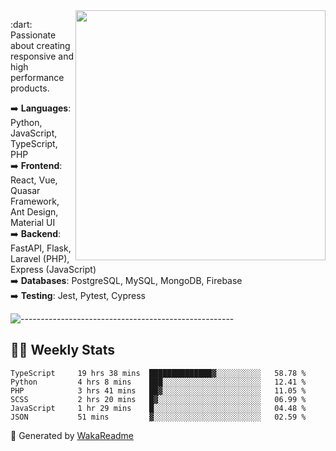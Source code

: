 <img src="https://github-readme-stats.vercel.app/api?username=iguit0&show_icons=true&include_all_commits=true&count_private=true&theme=dracula" min-width="400px" max-width="400px" width="400px" align="right" />

<p align="left"> 
  :dart: Passionate about creating responsive and high performance products.
</p>

<p align="left">
  ➡️ <strong>Languages</strong>: Python, JavaScript, TypeScript, PHP<br>
  ➡️ <strong>Frontend</strong>: React, Vue, Quasar Framework, Ant Design, Material UI<br>
  ➡️ <strong>Backend</strong>: FastAPI, Flask, Laravel (PHP), Express (JavaScript)<br>
  ➡️ <strong>Databases</strong>: PostgreSQL, MySQL, MongoDB, Firebase<br>
  ➡️ <strong>Testing</strong>: Jest, Pytest, Cypress<br>
</p>

![-----------------------------------------------------](https://raw.githubusercontent.com/andreasbm/readme/master/assets/lines/vintage.png)

## :man_technologist: Weekly Stats
<!--START_SECTION:waka-->

```text
TypeScript     19 hrs 38 mins  ██████████████▓░░░░░░░░░░   58.78 %
Python         4 hrs 8 mins    ███░░░░░░░░░░░░░░░░░░░░░░   12.41 %
PHP            3 hrs 41 mins   ██▓░░░░░░░░░░░░░░░░░░░░░░   11.05 %
SCSS           2 hrs 20 mins   █▓░░░░░░░░░░░░░░░░░░░░░░░   06.99 %
JavaScript     1 hr 29 mins    █░░░░░░░░░░░░░░░░░░░░░░░░   04.48 %
JSON           51 mins         ▓░░░░░░░░░░░░░░░░░░░░░░░░   02.59 %
```

<!--END_SECTION:waka-->

🚀 Generated by [WakaReadme](https://github.com/athul/waka-readme)
